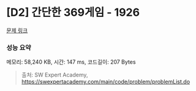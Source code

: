 # [D2] 간단한 369게임 - 1926 

[문제 링크](https://swexpertacademy.com/main/code/problem/problemDetail.do?contestProbId=AV5PTeo6AHUDFAUq) 

### 성능 요약

메모리: 58,240 KB, 시간: 147 ms, 코드길이: 207 Bytes



> 출처: SW Expert Academy, https://swexpertacademy.com/main/code/problem/problemList.do